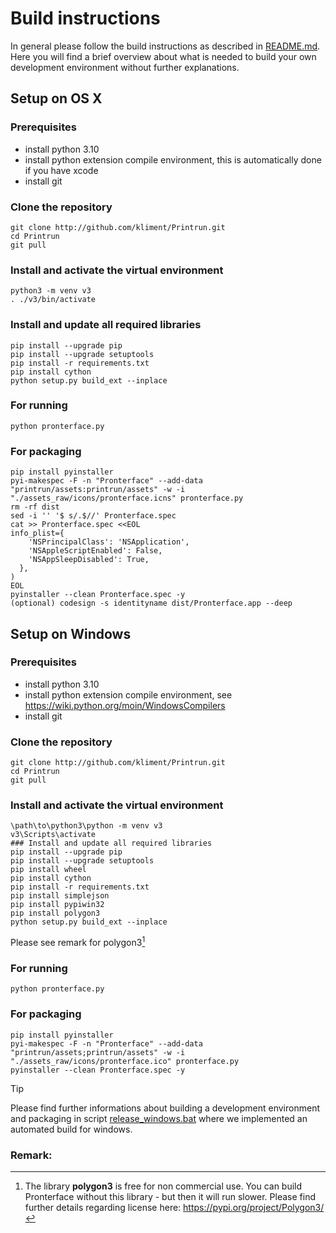 # Build instructions
In general please follow the build instructions as described in [README.md](README.md). Here you will find a brief overview about what is needed to build your own development environment without further explanations.
## Setup on OS X
### Prerequisites
* install python 3.10
* install python extension compile environment, this is automatically done if you have xcode
* install git
### Clone the repository
```
git clone http://github.com/kliment/Printrun.git
cd Printrun
git pull
```
### Install and activate the virtual environment
```
python3 -m venv v3
. ./v3/bin/activate
```
### Install and update all required libraries
```
pip install --upgrade pip
pip install --upgrade setuptools
pip install -r requirements.txt
pip install cython
python setup.py build_ext --inplace
```

### For running
`python pronterface.py`

### For packaging
```
pip install pyinstaller
pyi-makespec -F -n "Pronterface" --add-data "printrun/assets:printrun/assets" -w -i "./assets_raw/icons/pronterface.icns" pronterface.py
rm -rf dist
sed -i '' '$ s/.$//' Pronterface.spec
cat >> Pronterface.spec <<EOL
info_plist={
    'NSPrincipalClass': 'NSApplication',
    'NSAppleScriptEnabled': False,
    'NSAppSleepDisabled': True,
  },
)
EOL
pyinstaller --clean Pronterface.spec -y
(optional) codesign -s identityname dist/Pronterface.app --deep
```

## Setup on Windows
### Prerequisites
* install python 3.10
* install python extension compile environment, see https://wiki.python.org/moin/WindowsCompilers
* install git
### Clone the repository
```
git clone http://github.com/kliment/Printrun.git
cd Printrun
git pull
```
### Install and activate the virtual environment
```
\path\to\python3\python -m venv v3
v3\Scripts\activate
### Install and update all required libraries
pip install --upgrade pip
pip install --upgrade setuptools
pip install wheel
pip install cython
pip install -r requirements.txt
pip install simplejson
pip install pypiwin32
pip install polygon3
python setup.py build_ext --inplace
```

Please see remark for polygon3[^1]

### For running
`python pronterface.py`

### For packaging
```
pip install pyinstaller
pyi-makespec -F -n "Pronterface" --add-data "printrun/assets;printrun/assets" -w -i "./assets_raw/icons/pronterface.ico" pronterface.py
pyinstaller --clean Pronterface.spec -y
```

> [!TIP]
> Please find further informations about building a development environment and packaging in script [release_windows.bat](release_windows.bat) where we implemented an automated build for windows.

### Remark:

[^1]: The library **polygon3** is free for non commercial use. You can build Pronterface without this library - but then it will run slower.
  Please find further details regarding license here: https://pypi.org/project/Polygon3/

